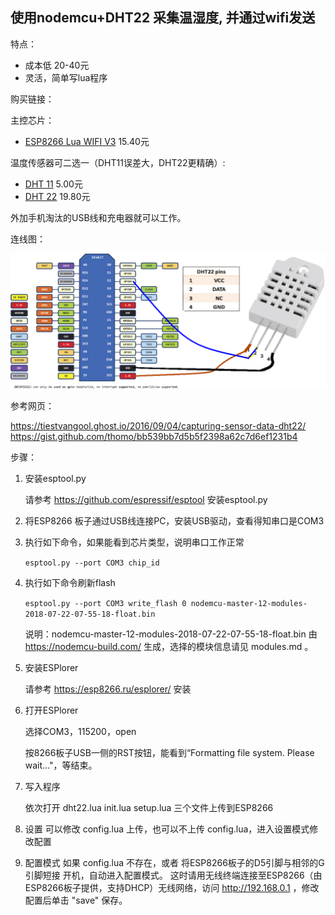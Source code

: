 ## 使用nodemcu+DHT22 采集温湿度, 并通过wifi发送

特点：

* 成本低 20-40元
* 灵活，简单写lua程序


购买链接：

主控芯片：

* [ESP8266 Lua WIFI V3](https://item.taobao.com/item.htm?id=531755241333) 15.40元

温度传感器可二选一（DHT11误差大，DHT22更精确）:

* [DHT 11](https://item.taobao.com/item.htm?id=19526179299) 5.00元
* [DHT 22](https://item.taobao.com/item.htm?id=551955065907) 19.80元

外加手机淘汰的USB线和充电器就可以工作。

连线图：

![IMG](dht22_schematic.png)

参考网页：

https://tiestvangool.ghost.io/2016/09/04/capturing-sensor-data-dht22/
https://gist.github.com/thomo/bb539bb7d5b5f2398a62c7d6ef1231b4


步骤：

1. 安装esptool.py

   请参考 https://github.com/espressif/esptool 安装esptool.py

2. 将ESP8266 板子通过USB线连接PC，安装USB驱动，查看得知串口是COM3

3. 执行如下命令，如果能看到芯片类型，说明串口工作正常

   `esptool.py --port COM3 chip_id`

4. 执行如下命令刷新flash

   `esptool.py --port COM3 write_flash 0 nodemcu-master-12-modules-2018-07-22-07-55-18-float.bin`

   说明：nodemcu-master-12-modules-2018-07-22-07-55-18-float.bin 由 https://nodemcu-build.com/ 生成，选择的模块信息请见 modules.md 。

5. 安装ESPlorer

   请参考 https://esp8266.ru/esplorer/ 安装

6. 打开ESPlorer

   选择COM3，115200，open

   按8266板子USB一侧的RST按钮，能看到“Formatting file system. Please wait..."，等结束。

7. 写入程序

   依次打开 dht22.lua init.lua setup.lua 三个文件上传到ESP8266

8. 设置
   可以修改 config.lua 上传，也可以不上传 config.lua，进入设置模式修改配置

9. 配置模式
   如果 config.lua 不存在，或者 将ESP8266板子的D5引脚与相邻的G引脚短接 开机，自动进入配置模式。
这时请用无线终端连接至ESP8266（由ESP8266板子提供，支持DHCP）无线网络，访问 http://192.168.0.1 ，修改配置后单击 "save" 保存。

   
   
   